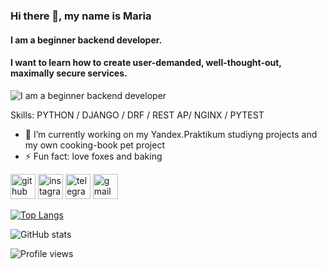 ### Hi there 👋, my name is Maria
#### I am a beginner backend developer.
#### I want to learn how to create user-demanded, well-thought-out, maximally secure services.
![I am a beginner backend developer](https://images.wallpaperscraft.ru/image/single/lisa_risunok_fon_yazyk_66520_2560x1080.jpg)


Skills: PYTHON / DJANGO / DRF / REST AP/ NGINX / PYTEST

- 🔭 I’m currently working on my Yandex.Praktikum studiyng projects and my own cooking-book pet project 
- ⚡ Fun fact: love foxes and baking 


[<img src='https://cdn.jsdelivr.net/npm/simple-icons@3.0.1/icons/github.svg' alt='github' height='40'>](https://github.com/Maliarda)  [<img src='https://cdn.jsdelivr.net/npm/simple-icons@3.0.1/icons/instagram.svg' alt='instagram' height='40'>](https://www.instagram.com/marie_maliarda/)  [<img src='https://cdn.jsdelivr.net/npm/simple-icons@3.0.1/icons/telegram.svg' alt='telegram' height='40'>](marie_maliarda)  [<img src='https://cdn.jsdelivr.net/npm/simple-icons@3.0.1/icons/gmail.svg' alt='gmail' height='40'>](m4ria.pirogova@gmail.com)  

[![Top Langs](https://github-readme-stats.vercel.app/api/top-langs/?username=Maliarda)](https://github.com/anuraghazra/github-readme-stats)

![GitHub stats](https://github-readme-stats.vercel.app/api?username=Maliarda&show_icons=true&count_private=true)  

![Profile views](https://gpvc.arturio.dev/Maliarda)  
